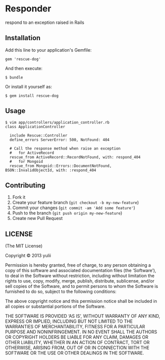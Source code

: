 # Responder

respond to an exception raised in Rails

## Installation

Add this line to your application's Gemfile:

    gem 'rescue-dog'

And then execute:

    $ bundle

Or install it yourself as:

    $ gem install rescue-dog

## Usage

    $ vim app/controllers/application_controller.rb
    class ApplicationController
   
      include Rescue::Controller
      define_errors ServerError: 500, NotFound: 404
   
      # Call the response method when raise an exception
      #   for ActiveRecord
      rescue_from ActiveRecord::RecordNotFound, with: respond_404
      #   for Mongoid
      rescue_from Mongoid::Errors::DocumentNotFound, BSON::InvalidObjectId, with: :respond_404

## Contributing

1. Fork it
2. Create your feature branch (`git checkout -b my-new-feature`)
3. Commit your changes (`git commit -am 'Add some feature'`)
4. Push to the branch (`git push origin my-new-feature`)
5. Create new Pull Request


## LICENSE
(The MIT License)

Copyright © 2013 yulii

Permission is hereby granted, free of charge, to any person obtaining a copy of this software and associated documentation files (the ‘Software’), to deal in the Software without restriction, including without limitation the rights to use, copy, modify, merge, publish, distribute, sublicense, and/or sell copies of the Software, and to permit persons to whom the Software is furnished to do so, subject to the following conditions:

The above copyright notice and this permission notice shall be included in all copies or substantial portions of the Software.

THE SOFTWARE IS PROVIDED ‘AS IS’, WITHOUT WARRANTY OF ANY KIND, EXPRESS OR IMPLIED, INCLUDING BUT NOT LIMITED TO THE WARRANTIES OF MERCHANTABILITY, FITNESS FOR A PARTICULAR PURPOSE AND NONINFRINGEMENT. IN NO EVENT SHALL THE AUTHORS OR COPYRIGHT HOLDERS BE LIABLE FOR ANY CLAIM, DAMAGES OR OTHER LIABILITY, WHETHER IN AN ACTION OF CONTRACT, TORT OR OTHERWISE, ARISING FROM, OUT OF OR IN CONNECTION WITH THE SOFTWARE OR THE USE OR OTHER DEALINGS IN THE SOFTWARE.

